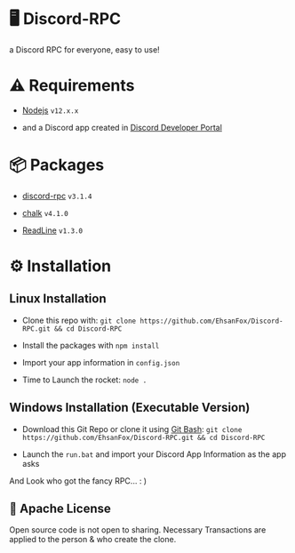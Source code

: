 # 🖥 Discord-RPC
a Discord RPC for everyone, easy to use!

# ⚠ Requirements

- [Nodejs](https://nodejs.org/en/download/) `v12.x.x`

- and a Discord app created in [Discord Developer Portal](https://discord.com/developers/applications)

# 📦 Packages

- [discord-rpc](https://www.npmjs.com/package/discord-rpc) `v3.1.4`

- [chalk](https://www.npmjs.com/package/chalk) `v4.1.0`

- [ReadLine](https://www.npmjs.com/package/readline) `v1.3.0`

# ⚙ Installation

## Linux Installation

- Clone this repo with: `git clone https://github.com/EhsanFox/Discord-RPC.git && cd Discord-RPC`

- Install the packages with `npm install`

- Import your app information in `config.json`

- Time to Launch the rocket: `node .`

## Windows Installation (Executable Version)

- Download this Git Repo or clone it using [Git Bash](https://git-scm.com/downloads): `git clone https://github.com/EhsanFox/Discord-RPC.git && cd Discord-RPC`

- Launch the `run.bat` and import your Discord App Information as the app asks

And Look who got the fancy RPC... : )

## 📄 Apache License

Open source code is not open to sharing. Necessary Transactions are applied to the person & who create the clone.
